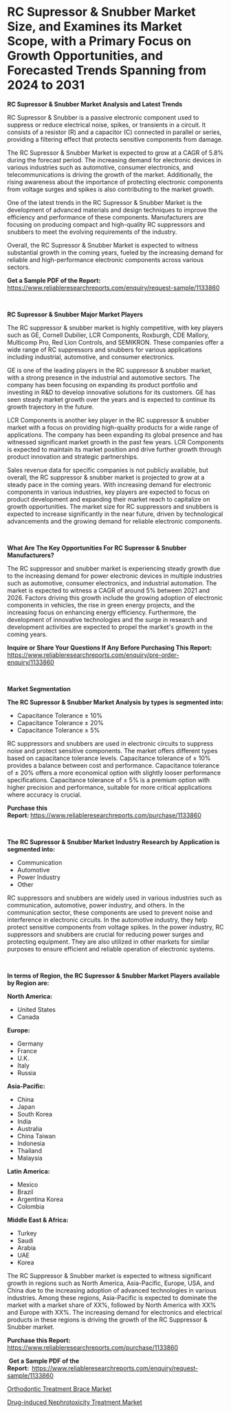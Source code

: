 <p><h1>RC Supressor & Snubber Market Size, and Examines its Market Scope, with a Primary Focus on Growth Opportunities, and Forecasted Trends Spanning from 2024 to 2031</h1></p><p><strong>RC Supressor & Snubber Market Analysis and Latest Trends</strong></p>
<p><p>RC Supressor & Snubber is a passive electronic component used to suppress or reduce electrical noise, spikes, or transients in a circuit. It consists of a resistor (R) and a capacitor (C) connected in parallel or series, providing a filtering effect that protects sensitive components from damage.</p><p>The RC Supressor & Snubber Market is expected to grow at a CAGR of 5.8% during the forecast period. The increasing demand for electronic devices in various industries such as automotive, consumer electronics, and telecommunications is driving the growth of the market. Additionally, the rising awareness about the importance of protecting electronic components from voltage surges and spikes is also contributing to the market growth.</p><p>One of the latest trends in the RC Supressor & Snubber Market is the development of advanced materials and design techniques to improve the efficiency and performance of these components. Manufacturers are focusing on producing compact and high-quality RC suppressors and snubbers to meet the evolving requirements of the industry.</p><p>Overall, the RC Supressor & Snubber Market is expected to witness substantial growth in the coming years, fueled by the increasing demand for reliable and high-performance electronic components across various sectors.</p></p>
<p><strong>Get a Sample PDF of the Report:&nbsp;</strong> <a href="https://www.reliableresearchreports.com/enquiry/request-sample/1133860">https://www.reliableresearchreports.com/enquiry/request-sample/1133860</a></p>
<p>&nbsp;</p>
<p><strong>RC Supressor & Snubber Major Market Players</strong></p>
<p><p>The RC suppressor & snubber market is highly competitive, with key players such as GE, Cornell Dubilier, LCR Components, Roxburgh, CDE Mallory, Multicomp Pro, Red Lion Controls, and SEMIKRON. These companies offer a wide range of RC suppressors and snubbers for various applications including industrial, automotive, and consumer electronics.</p><p>GE is one of the leading players in the RC suppressor & snubber market, with a strong presence in the industrial and automotive sectors. The company has been focusing on expanding its product portfolio and investing in R&D to develop innovative solutions for its customers. GE has seen steady market growth over the years and is expected to continue its growth trajectory in the future.</p><p>LCR Components is another key player in the RC suppressor & snubber market with a focus on providing high-quality products for a wide range of applications. The company has been expanding its global presence and has witnessed significant market growth in the past few years. LCR Components is expected to maintain its market position and drive further growth through product innovation and strategic partnerships.</p><p>Sales revenue data for specific companies is not publicly available, but overall, the RC suppressor & snubber market is projected to grow at a steady pace in the coming years. With increasing demand for electronic components in various industries, key players are expected to focus on product development and expanding their market reach to capitalize on growth opportunities. The market size for RC suppressors and snubbers is expected to increase significantly in the near future, driven by technological advancements and the growing demand for reliable electronic components.</p></p>
<p>&nbsp;</p>
<p><strong>What Are The Key Opportunities For RC Supressor & Snubber Manufacturers?</strong></p>
<p><p>The RC suppressor and snubber market is experiencing steady growth due to the increasing demand for power electronic devices in multiple industries such as automotive, consumer electronics, and industrial automation. The market is expected to witness a CAGR of around 5% between 2021 and 2026. Factors driving this growth include the growing adoption of electronic components in vehicles, the rise in green energy projects, and the increasing focus on enhancing energy efficiency. Furthermore, the development of innovative technologies and the surge in research and development activities are expected to propel the market's growth in the coming years.</p></p>
<p><strong>Inquire or Share Your Questions If Any Before Purchasing This Report:</strong> <a href="https://www.reliableresearchreports.com/enquiry/pre-order-enquiry/1133860">https://www.reliableresearchreports.com/enquiry/pre-order-enquiry/1133860</a></p>
<p>&nbsp;</p>
<p><strong>Market Segmentation</strong></p>
<p><strong>The RC Supressor & Snubber Market Analysis by types is segmented into:</strong></p>
<p><ul><li>Capacitance Tolerance ± 10%</li><li>Capacitance Tolerance ± 20%</li><li>Capacitance Tolerance ± 5%</li></ul></p>
<p><p>RC suppressors and snubbers are used in electronic circuits to suppress noise and protect sensitive components. The market offers different types based on capacitance tolerance levels. Capacitance tolerance of ± 10% provides a balance between cost and performance. Capacitance tolerance of ± 20% offers a more economical option with slightly looser performance specifications. Capacitance tolerance of ± 5% is a premium option with higher precision and performance, suitable for more critical applications where accuracy is crucial.</p></p>
<p><strong>Purchase this Report:&nbsp;</strong><a href="https://www.reliableresearchreports.com/purchase/1133860">https://www.reliableresearchreports.com/purchase/1133860</a></p>
<p>&nbsp;</p>
<p><strong>The RC Supressor & Snubber Market Industry Research by Application is segmented into:</strong></p>
<p><ul><li>Communication</li><li>Automotive</li><li>Power Industry</li><li>Other</li></ul></p>
<p><p>RC suppressors and snubbers are widely used in various industries such as communication, automotive, power industry, and others. In the communication sector, these components are used to prevent noise and interference in electronic circuits. In the automotive industry, they help protect sensitive components from voltage spikes. In the power industry, RC suppressors and snubbers are crucial for reducing power surges and protecting equipment. They are also utilized in other markets for similar purposes to ensure efficient and reliable operation of electronic systems.</p></p>
<p>&nbsp;</p>
<p><strong>In terms of Region, the RC Supressor & Snubber Market Players available by Region are:</strong></p>
<p>
    <p> <strong> North America: </strong>
        <ul>
            <li>United States</li>
            <li>Canada</li>
        </ul>
        </p> 
    <p> <strong> Europe: </strong>
        <ul>
            <li>Germany</li>
            <li>France</li>
            <li>U.K.</li>
            <li>Italy</li>
            <li>Russia</li>
        </ul>
        </p> 
    <p> <strong> Asia-Pacific: </strong>
        <ul>
            <li>China</li>
            <li>Japan</li>
            <li>South Korea</li>
            <li>India</li>
            <li>Australia</li>
            <li>China Taiwan</li>
            <li>Indonesia</li>
            <li>Thailand</li>
            <li>Malaysia</li>
        </ul>
        </p> 
    <p> <strong> Latin America: </strong>
        <ul>
            <li>Mexico</li>
            <li>Brazil</li>
            <li>Argentina Korea</li>
            <li>Colombia</li>
        </ul>
        </p> 
    <p> <strong> Middle East & Africa: </strong>
        <ul>
            <li>Turkey</li>
            <li>Saudi</li>
            <li>Arabia</li>
            <li>UAE</li>
            <li>Korea</li>
        </ul>
    </p>
    </p>
<p><p>The RC Suppressor & Snubber market is expected to witness significant growth in regions such as North America, Asia-Pacific, Europe, USA, and China due to the increasing adoption of advanced technologies in various industries. Among these regions, Asia-Pacific is expected to dominate the market with a market share of XX%, followed by North America with XX% and Europe with XX%. The increasing demand for electronics and electrical products in these regions is driving the growth of the RC Suppressor & Snubber market.</p></p>
<p><strong>Purchase this Report: </strong><a href="https://www.reliableresearchreports.com/purchase/1133860">https://www.reliableresearchreports.com/purchase/1133860</a></p>
<p>&nbsp;<strong>Get a Sample PDF of the Report:&nbsp;&nbsp;</strong><a href="https://www.reliableresearchreports.com/enquiry/request-sample/1133860">https://www.reliableresearchreports.com/enquiry/request-sample/1133860</a></p>
<p><strong></strong></p>
<p><p><a href="https://issuu.com/reportprime-2/docs/orthodontic-treatment-brace-market-size-2030.pptx">Orthodontic Treatment Brace Market</a></p><p><a href="https://issuu.com/reportprime-2/docs/drug-induced-nephrotoxicity-treatment-market-size-">Drug-induced Nephrotoxicity Treatment Market</a></p></p>